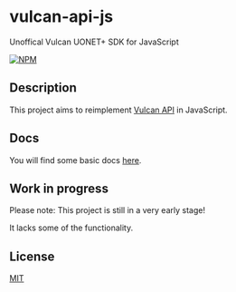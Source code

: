 # vulcan-api-js
Unoffical Vulcan UONET+ SDK for JavaScript

[![NPM](https://nodei.co/npm/vulcan-api-js.png?downloads=true&downloadRank=true&stars=true)](https://nodei.co/npm/vulcan-api-js/)

## Description
This project aims to reimplement [Vulcan API](https://github.com/kapi2289/vulcan-api) in JavaScript.
## Docs
You will find some basic docs [here](https://github.com/Capure/vulcan-api-js/blob/master/docs/docs.md).
## Work in progress
Please note: This project is still in a very early stage!

It lacks some of the functionality.

## License
[MIT](https://github.com/Capure/vulcan-api-js/blob/master/LICENSE)
